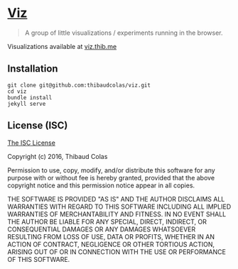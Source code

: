 [Viz](http://viz.thib.me/)
============

> A group of little visualizations / experiments running in the browser.

Visualizations available at [viz.thib.me](http://viz.thib.me/)

## Installation

```
git clone git@github.com:thibaudcolas/viz.git
cd viz
bundle install
jekyll serve
```

## License (ISC)

[The ISC License](https://en.wikipedia.org/wiki/ISC_license)

Copyright (c) 2016, Thibaud Colas

Permission to use, copy, modify, and/or distribute this software for any purpose with or without fee is hereby granted, provided that the above copyright notice and this permission notice appear in all copies.

THE SOFTWARE IS PROVIDED "AS IS" AND THE AUTHOR DISCLAIMS ALL WARRANTIES WITH REGARD TO THIS SOFTWARE INCLUDING ALL IMPLIED WARRANTIES OF MERCHANTABILITY AND FITNESS. IN NO EVENT SHALL THE AUTHOR BE LIABLE FOR ANY SPECIAL, DIRECT, INDIRECT, OR CONSEQUENTIAL DAMAGES OR ANY DAMAGES WHATSOEVER RESULTING FROM LOSS OF USE, DATA OR PROFITS, WHETHER IN AN ACTION OF CONTRACT, NEGLIGENCE OR OTHER TORTIOUS ACTION, ARISING OUT OF OR IN CONNECTION WITH THE USE OR PERFORMANCE OF THIS SOFTWARE.
